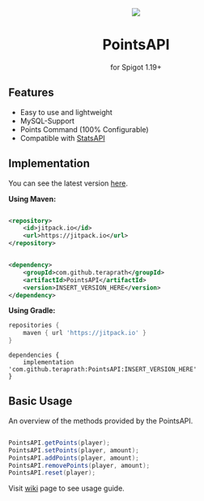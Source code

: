 <!--suppress HtmlDeprecatedAttribute -->
<div align="center">

[![](https://jitpack.io/v/teraprath/PointsAPI.svg)](https://jitpack.io/#teraprath/PointsAPI)
<div>
    <h1>PointsAPI</h1>
    <p>for Spigot 1.19+<p>
</div>
</div>

## Features

- Easy to use and lightweight
- MySQL-Support
- Points Command (100% Configurable)
- Compatible with [StatsAPI](https://github.com/teraprath/StatsAPI)

## Implementation

You can see the latest version [here](https://github.com/teraprath/PointsAPI/releases/latest).

**Using Maven:**

````xml

<repository>
    <id>jitpack.io</id>
    <url>https://jitpack.io</url>
</repository>
````

````xml

<dependency>
    <groupId>com.github.teraprath</groupId>
    <artifactId>PointsAPI</artifactId>
    <version>INSERT_VERSION_HERE</version>
</dependency>
````

**Using Gradle:**
````groovy
repositories {
    maven { url 'https://jitpack.io' }
}
````
````
dependencies {
    implementation 'com.github.teraprath:PointsAPI:INSERT_VERSION_HERE'
}
````

## Basic Usage
An overview of the methods provided by the PointsAPI.

```java

PointsAPI.getPoints(player);
PointsAPI.setPoints(player, amount);
PointsAPI.addPoints(player, amount);
PointsAPI.removePoints(player, amount);
PointsAPI.reset(player);

```
Visit [wiki](https://github.com/teraprath/PointsAPI/wiki/) page to see usage guide.
